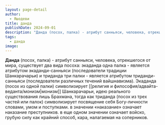 ```yaml
---
layout: page-detail
author:
  - Яшодеви
title: данда
publishDate: 2024-09-01
description: "Данда (посох, палка) - атрибут санньяси, человека, отрекшегося от мира, существует два вида посоха: экаданда одна палка - является атрибутом экаданди-санньяси (последователи традиции Шанкарачарьи) и триданда три палки - является атрибутом триданди-санньяси (последователи различных течений вайшнавизма)."
tags:
  - данда
image:
---
```

**Данда** (посох, палка) - атрибут санньяси, человека, отрекшегося от мира, существует два вида посоха: экаданда одна палка - является атрибутом экаданди-санньяси (последователи традиции Шанкарачарьи) и триданда три палки - является атрибутом триданди-санньяси (последователи различных течений вайшнавизма). Экаданда (посох из одной палки) символизирует [[религия и философия/адвайта-веданта/монизм|монизм]] Шанкарачарьи, идею реального существования лишь Брахмана, тогда как триданда (посох из трех частей или палок) символизирует посвящение себя Богу-личности словами, умом и поступками.
в значении «наказание» означает наказание преступников.
в еще одном значении означает войско, грубую силу как крайний способ, кара, налагаемая на соперников.

